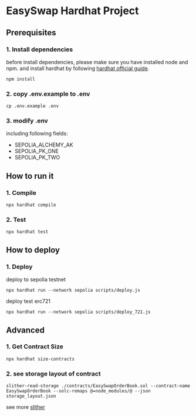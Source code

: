 # EasySwap Hardhat Project

## Prerequisites

### 1. Install dependencies
before install dependencies, please make sure you have installed node and npm.
and install hardhat by following [hardhat official guide](https://hardhat.org/hardhat-runner/docs/getting-started#installation).

```shell
npm install
```

### 2. copy .env.example to .env
```shell
cp .env.example .env
```

### 3. modify .env
including following fields:
 - SEPOLIA_ALCHEMY_AK
 - SEPOLIA_PK_ONE
 - SEPOLIA_PK_TWO


## How to run it

### 1. Compile
```shell
npx hardhat compile
```

### 2. Test
```shell
npx hardhat test
```

## How to deploy

### 1. Deploy
deploy to sepolia testnet
```shell
npx hardhat run --network sepolia scripts/deploy.js
```

deploy test erc721 
```shell
npx hardhat run --network sepolia scripts/deploy_721.js
```

## Advanced

### 1. Get Contract Size
```shell
npx hardhat size-contracts
```

### 2. see storage layout of contract
```shell
slither-read-storage ./contracts/EasySwapOrderBook.sol --contract-name EasySwapOrderBook --solc-remaps @=node_modules/@ --json storage_layout.json
```
see more [slither](https://github.com/crytic/slither)
